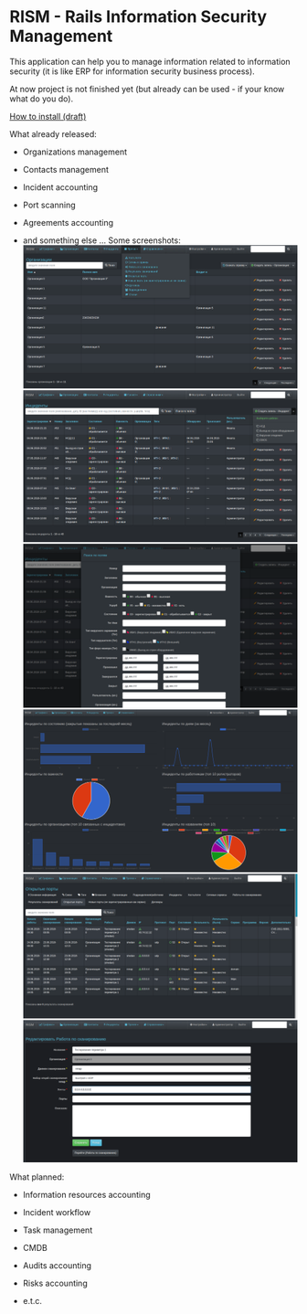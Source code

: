 # RISM - Rails Information Security Management

This application can help you to manage information  related to information security (it is like ERP for information security business process).

At now project is not finished yet (but already can be used - if your know what do you do).

[How to install (draft)](deploy.md)

What already released:
* Organizations management

* Contacts management

* Incident accounting

* Port scanning

* Agreements accounting

* and something else ...
Some screenshots:
![](rism1.png)
![](rism2.png)
![](rism3.png)
![](rism4.png)
![](rism7.png)
![](rism8.png)

What planned:

* Information resources accounting

* Incident workflow

* Task management

* CMDB

* Audits accounting

* Risks accounting

* e.t.c.
